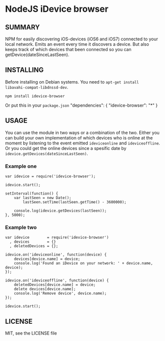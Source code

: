 NodeJS iDevice browser
======================

## SUMMARY

NPM for easily discovering iOS-devices (iOS6 and iOS7) connected to your local network. Emits an event every time it discovers a device. But also keeps track of which devices that been connected so you can getDevice(dateSinceLastSeen).

## INSTALLING

Before installing on Debian systems. You need to `apt-get install libavahi-compat-libdnssd-dev`.

    npm install idevice-browser

Or put this in your `package.json`
    "dependencies": {
        "idevice-browser": "*"
    }


## USAGE

You can use the module in two ways or a combination of the two. Either you can build your own implementation of which devices who is online at the moment by listening to the event emitted `ideviceonline` and `ideviceoffline`. Or you could get the online devices since a spesific date by `idevice.getDevices(dateSinceLastSeen)`.

### Example one
    var idevice = require('idevice-browser');

    idevice.start();

    setInterval(function() { 
        var lastSeen = new Date();
            lastSeen.setTime(lastSeen.getTime() - 3600000);

        console.log(idevice.getDevices(lastSeen));
    }, 5000);

### Example two
    var idevice        = require('idevice-browser')
      , devices        = {}
      , deletedDevices = {};

    idevice.on('ideviceonline', function(device) {
        devices[device.name] = device;
        console.log('Found an iDevice on your network: ' + device.name, device);
    });

    idevice.on('ideviceoffline', function(device) {
        deletedDevices[device.name] = device;
        delete devices[device.name];
        console.log('Remove device', device.name);
    });

    idevice.start();

## LICENSE

MIT, see the LICENSE file